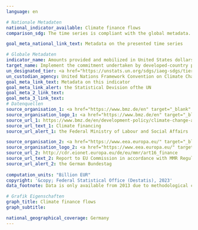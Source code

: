 ```yaml
---
language: en    

# Nationale Metadaten    
national_indicator_available: Climate finance flows    
comparison_sdg: The time series is compliant with the global metadata.    

goal_meta_national_link_text: Metadata on the presented time series    

# Globale Metadaten    
indicator_name: Amounts provided and mobilized in United States dollars per year in relation to the continued existing collective mobilization goal of the $100 billion commitment through to 2025    
target_name: Implement the commitment undertaken by developed-country parties to the United Nations Framework Convention on Climate Change to a goal of mobilizing jointly $100 billion annually by 2020 from all sources to address the needs of developing countries in the context of meaningful mitigation actions and transparency on implementation and fully operationalize the Green Climate Fund through its capitalization as soon as possible    
un_designated_tier: <a href="https://unstats.un.org/sdgs/iaeg-sdgs/tier-classification/" title="Click here for more information on the UN tier classification."  target="_blank" onclick="return confirm_alert(this);">Tier II</a>    
un_custodian_agency: United Nations Framework Convention on Climate Change (UNFCCC)    
goal_meta_link_text: Metadata on this indicator    
goal_meta_link_alert: the Statistical Devision ofthe UN    
goal_meta_2_link_text:     
goal_meta_3_link_text:         
# Datenquellen
source_organisation_1: <a href="https://www.bmz.de/en" target="_blank" onclick="return confirm_alert('the Federal Ministry of Labour and Social Affairs');"> Federal Ministry for Economic Cooperation and Development </a>
source_organisation_logo_1: <a href="https://www.bmz.de/en" target="_blank" onclick="return confirm_alert('the Federal Ministry of Labour and Social Affairs');"><img src="https://g205sdgs.github.io/sdg-indicators/public/OrgImgEn/bmz.png" alt="Logo bmz" style="height:60px; width:148px"/></a>
source_url_1: https://www.bmz.de/en/development-policy/climate-change-and-development/climate-financing
source_url_text_1: Climate financing
source_url_alert_1: the Federal Ministry of Labour and Social Affairs

source_organisation_2: <a href="https://www.eea.europa.eu/" target="_blank" onclick="return confirm_alert('the German Bundestag');"> European Environment Agency (EEA) </a>
source_organisation_logo_2: <a href="https://www.eea.europa.eu/" target="_blank" onclick="return confirm_alert('the German Bundestag');"><img src="https://g205sdgs.github.io/sdg-indicators/public/OrgImgEn/eea.png" alt="Logo eea" style="height:60px; width:148px"/></a>
source_url_2: http://cdr.eionet.europa.eu/de/eu/mmr/art16_finance
source_url_text_2: Report to EU Commission in accordance with MMR Regulation article 16
source_url_alert_2: the German Bundestag
    
computation_units: "Billion EUR"    
copyright: '&copy; Federal Statistical Office (Destatis), 2023'    
data_footnote: Data is only available from 2013 due to methodological changes.    

# Grafik Eigenschaften    
graph_title: Climate finance flows
graph_subtitle:     

national_geographical_coverage: Germany    
---
```


<span></span>